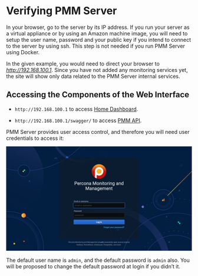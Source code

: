 # Verifying PMM Server

In your browser, go to the server by its IP address. If you run your server as a virtual appliance or by using an Amazon machine image, you will need to setup the user name, password and your public key if you intend to connect to the server by using ssh. This step is not needed if you run PMM Server using Docker.

In the given example, you would need to direct your browser to *http://192.168.100.1*. Since you have not added any monitoring services yet, the site will show only data related to the PMM Server internal services.

## Accessing the Components of the Web Interface

* `http://192.168.100.1` to access [Home Dashboard](../../details/dashboards/dashboard-home.md).

* `http://192.168.100.1/swagger/` to access [PMM API](../../details/api.md).

PMM Server provides user access control, and therefore you will need
user credentials to access it:

![image](../../_images/PMM_Login.jpg)

The default user name is `admin`, and the default password is `admin` also.
You will be proposed to change the default password at login if you didn’t it.
